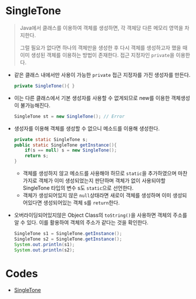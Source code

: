 # SingleTone

> Java에서 클래스를 이용하여 객체를 생성하면, 각 객체당 다른 메모리 영역을 차지한다.
>
> 그럴 필요가 없다면 하나의 객체만을 생성한 후 다시 객체를 생성하고자 했을 때 이미 생성된 객체를 이용하는 방법이 존재한다. 접근 지정자인 `private`을 이용한다.

* 같은 클래스 내에서만 사용이 가능한 `private` 접근 지정자를 가진 생성자를 만든다.

  ```java
  private SingleTone(){ }
  ```

* 이는 다른 클래스에서 기본 생성자를 사용할 수 없게되므로 new를 이용한 객체생성이 불가능해진다.

  ```java
  SingleTone st = new SingleTone(); // Error
  ```

* 생성자를 이용해 객체를 생성할 수 없으니 메소드를 이용해 생성한다.

  ```java
  private static SingleTone s;
  public static SingleTone getInstance(){
      if(s == null) s = new SingleTone();
      return s;
  }
  ```

  * 객체를 생성하지 않고 메소드를 사용해야 하므로 `static`을 추가하였으며 마찬가지로 객체가 이미 생성되었는지 판단하며 객체가 없이 사용되야할 SingleTone 타입의 변수 s도 `static`으로 선언한다.
  * 객체가 생성되어있지 않은 `null`상태라면 새로이 객체를 생성하며 이미 생성되어있다면 생성되어있는 객체 s를 `return`한다.

* 오버라이딩되어있지않은 Object Class의 `toString()`을 사용하면 객체의 주소를 알 수 있다. 이를 활용하여 객체의 주소가 같다는 것을 확인한다.

  ```java
  SingleTone s1 = SingleTone.getInstance();
  SingleTone s2 = SingleTone.getInstance();
  System.out.println(s1);
  System.out.println(s2);
  ```

# Codes

* [SingleTone](https://github.com/TunaHG/Java_Programming/blob/master/src/Day08/Test02_SingleTone.java)